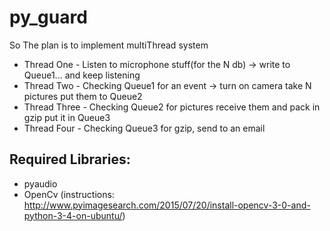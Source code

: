 # py_guard

So The plan is to implement multiThread system

* Thread One - Listen to microphone stuff(for the N db) -> write to Queue1... and keep listening 
* Thread Two - Checking Queue1 for an event -> turn on camera take N pictures put them to Queue2 
* Thread Three - Checking Queue2 for pictures receive them and pack in gzip put it in Queue3
* Thread Four - Checking Queue3 for gzip, send to an email

## Required Libraries:
* pyaudio
* OpenCv (instructions: http://www.pyimagesearch.com/2015/07/20/install-opencv-3-0-and-python-3-4-on-ubuntu/)
